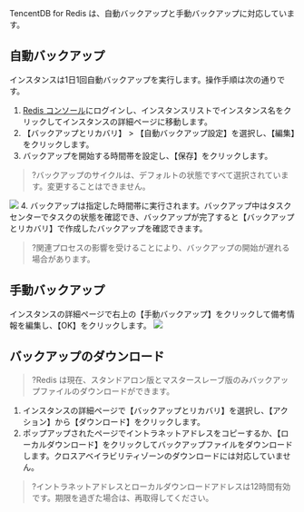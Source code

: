 ﻿TencentDB for Redis は、自動バックアップと手動バックアップに対応しています。

## 自動バックアップ
インスタンスは1日1回自動バックアップを実行します。操作手順は次の通りです。
1. [Redis コンソール](https://console.cloud.tencent.com/redis)にログインし、インスタンスリストでインスタンス名をクリックしてインスタンスの詳細ページに移動します。
2. 【バックアップとリカバリ】 > 【自動バックアップ設定】を選択し、【編集】をクリックします。
3. バックアップを開始する時間帯を設定し、【保存】をクリックします。
>?バックアップのサイクルは、デフォルトの状態ですべて選択されています。変更することはできません。
>
![](https://main.qcloudimg.com/raw/cd62349fe64313379b749300ea8b9f0a.png)
4. バックアップは指定した時間帯に実行されます。バックアップ中はタスクセンターでタスクの状態を確認でき、バックアップが完了すると【バックアップとリカバリ】で作成したバックアップを確認できます。
>?関連プロセスの影響を受けることにより、バックアップの開始が遅れる場合があります。


## 手動バックアップ
インスタンスの詳細ページで右上の【手動バックアップ】をクリックして備考情報を編集し、【OK】をクリックします。
![](https://main.qcloudimg.com/raw/68f74008741722b48c1bd22e1e11f6bf.png)


## バックアップのダウンロード
>?Redis は現在、スタンドアロン版とマスタースレーブ版のみバックアップファイルのダウンロードができます。

1. インスタンスの詳細ページで【バックアップとリカバリ】を選択し、【アクション】から【ダウンロード】をクリックします。
2. ポップアップされたページでイントラネットアドレスをコピーするか、【ローカルダウンロード】をクリックしてバックアップファイルをダウンロードします。クロスアベイラビリティゾーンのダウンロードには対応していません。
>?イントラネットアドレスとローカルダウンロードアドレスは12時間有効です。期限を過ぎた場合は、再取得してください。

